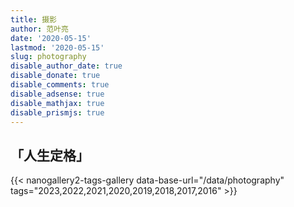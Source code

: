 ```yaml
---
title: 摄影
author: 范叶亮
date: '2020-05-15'
lastmod: '2020-05-15'
slug: photography
disable_author_date: true
disable_donate: true
disable_comments: true
disable_adsense: true
disable_mathjax: true
disable_prismjs: true
---
```


<h2 class="center no-anchor"> 「人生定格」</h2>

{{< nanogallery2-tags-gallery data-base-url="/data/photography" tags="2023,2022,2021,2020,2019,2018,2017,2016" >}}
